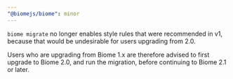 ```yaml
---
"@biomejs/biome": minor
---
```


`biome migrate` no longer enables style rules that were recommended in v1, because that would be undesirable for users upgrading from 2.0.

Users who are upgrading from Biome 1.x are therefore advised to first upgrade to Biome 2.0, and run the migration, before continuing to Biome 2.1 or later.

